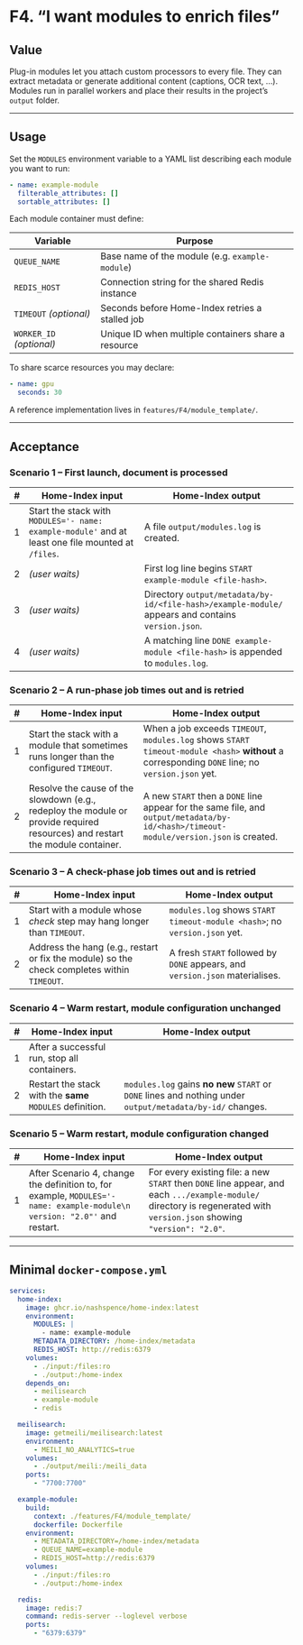 # F4. “I want modules to enrich files”

## Value

Plug-in modules let you attach custom processors to every file. They can extract metadata or generate additional content (captions, OCR text, …). Modules run in parallel workers and place their results in the project’s `output` folder.

---

## Usage

Set the `MODULES` environment variable to a YAML list describing each module you want to run:

```yaml
- name: example-module
  filterable_attributes: []
  sortable_attributes: []
```

Each module container must define:

| Variable                 | Purpose                                             |
| ------------------------ | --------------------------------------------------- |
| `QUEUE_NAME`             | Base name of the module (e.g. `example-module`)     |
| `REDIS_HOST`             | Connection string for the shared Redis instance     |
| `TIMEOUT` *(optional)*   | Seconds before Home-Index retries a stalled job     |
| `WORKER_ID` *(optional)* | Unique ID when multiple containers share a resource |

To share scarce resources you may declare:

```yaml
- name: gpu
  seconds: 30
```

A reference implementation lives in `features/F4/module_template/`.

---

## Acceptance

### Scenario 1 – First launch, document is processed

| # | Home-Index **input**                                                                               | Home-Index **output**                                                                              |
| - | -------------------------------------------------------------------------------------------------- | -------------------------------------------------------------------------------------------------- |
| 1 | Start the stack with `MODULES='- name: example-module'` and at least one file mounted at `/files`. | A file `output/modules.log` is created.                                                            |
| 2 | *(user waits)*                                                                                     | First log line begins `START example-module <file-hash>`.                                          |
| 3 | *(user waits)*                                                                                     | Directory `output/metadata/by-id/<file-hash>/example-module/` appears and contains `version.json`. |
| 4 | *(user waits)*                                                                                     | A matching line `DONE example-module <file-hash>` is appended to `modules.log`.                    |

### Scenario 2 – A run-phase job times out and is retried

| # | Home-Index **input**                                                                                                          | Home-Index **output**                                                                                                                           |
| - | ----------------------------------------------------------------------------------------------------------------------------- | ----------------------------------------------------------------------------------------------------------------------------------------------- |
| 1 | Start the stack with a module that sometimes runs longer than the configured `TIMEOUT`.                                       | When a job exceeds `TIMEOUT`, `modules.log` shows `START timeout-module <hash>` **without** a corresponding `DONE` line; no `version.json` yet. |
| 2 | Resolve the cause of the slowdown (e.g., redeploy the module or provide required resources) and restart the module container. | A new `START` then a `DONE` line appear for the same file, and `output/metadata/by-id/<hash>/timeout-module/version.json` is created.           |

### Scenario 3 – A check-phase job times out and is retried

| # | Home-Index **input**                                                                        | Home-Index **output**                                                        |
| - | ------------------------------------------------------------------------------------------- | ---------------------------------------------------------------------------- |
| 1 | Start with a module whose *check* step may hang longer than `TIMEOUT`.                      | `modules.log` shows `START timeout-module <hash>`; no `version.json` yet.    |
| 2 | Address the hang (e.g., restart or fix the module) so the check completes within `TIMEOUT`. | A fresh `START` followed by `DONE` appears, and `version.json` materialises. |

### Scenario 4 – Warm restart, module configuration **unchanged**

| # | Home-Index **input**                                      | Home-Index **output**                                                                                      |
| - | --------------------------------------------------------- | ---------------------------------------------------------------------------------------------------------- |
| 1 | After a successful run, stop all containers.              |                                                                                                            |
| 2 | Restart the stack with the **same** `MODULES` definition. | `modules.log` gains **no new** `START` or `DONE` lines and nothing under `output/metadata/by-id/` changes. |

### Scenario 5 – Warm restart, module configuration **changed**

| # | Home-Index **input**                                                                                                       | Home-Index **output**                                                                                                                                                   |
| - | -------------------------------------------------------------------------------------------------------------------------- | ----------------------------------------------------------------------------------------------------------------------------------------------------------------------- |
| 1 | After Scenario 4, change the definition to, for example, `MODULES='- name: example-module\n  version: "2.0"'` and restart. | For every existing file: a new `START` then `DONE` line appear, and each `.../example-module/` directory is regenerated with `version.json` showing `"version": "2.0"`. |

---

## Minimal `docker-compose.yml`

```yaml
services:
  home-index:
    image: ghcr.io/nashspence/home-index:latest
    environment:
      MODULES: |
        - name: example-module
      METADATA_DIRECTORY: /home-index/metadata
      REDIS_HOST: http://redis:6379
    volumes:
      - ./input:/files:ro
      - ./output:/home-index
    depends_on:
      - meilisearch
      - example-module
      - redis

  meilisearch:
    image: getmeili/meilisearch:latest
    environment:
      - MEILI_NO_ANALYTICS=true
    volumes:
      - ./output/meili:/meili_data
    ports:
      - "7700:7700"

  example-module:
    build:
      context: ./features/F4/module_template/
      dockerfile: Dockerfile
    environment:
      - METADATA_DIRECTORY=/home-index/metadata
      - QUEUE_NAME=example-module
      - REDIS_HOST=http://redis:6379
    volumes:
      - ./input:/files:ro
      - ./output:/home-index

  redis:
    image: redis:7
    command: redis-server --loglevel verbose
    ports:
      - "6379:6379"
```
